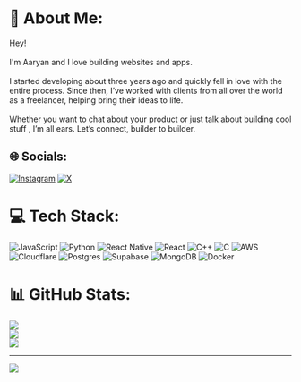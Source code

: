 # 💫 About Me:
Hey!<br><br>I'm Aaryan and I love building websites and apps.<br><br>I started developing about three years ago and quickly fell in love with the entire process. Since then, I’ve worked with clients from all over the world as a freelancer, helping bring their ideas to life.<br><br>Whether you want to chat about your product or just talk about building cool stuff , I’m all ears. Let’s connect, builder to builder.


## 🌐 Socials:
[![Instagram](https://img.shields.io/badge/Instagram-%23E4405F.svg?logo=Instagram&logoColor=white)](https://instagram.com/aaryanrajputhere) [![X](https://img.shields.io/badge/X-black.svg?logo=X&logoColor=white)](https://x.com/AaryanRajput314) 

# 💻 Tech Stack:
![JavaScript](https://img.shields.io/badge/javascript-%23323330.svg?style=for-the-badge&logo=javascript&logoColor=%23F7DF1E) ![Python](https://img.shields.io/badge/python-3670A0?style=for-the-badge&logo=python&logoColor=ffdd54) ![React Native](https://img.shields.io/badge/react_native-%2320232a.svg?style=for-the-badge&logo=react&logoColor=%2361DAFB) ![React](https://img.shields.io/badge/react-%2320232a.svg?style=for-the-badge&logo=react&logoColor=%2361DAFB) ![C++](https://img.shields.io/badge/c++-%2300599C.svg?style=for-the-badge&logo=c%2B%2B&logoColor=white) ![C](https://img.shields.io/badge/c-%2300599C.svg?style=for-the-badge&logo=c&logoColor=white) ![AWS](https://img.shields.io/badge/AWS-%23FF9900.svg?style=for-the-badge&logo=amazon-aws&logoColor=white) ![Cloudflare](https://img.shields.io/badge/Cloudflare-F38020?style=for-the-badge&logo=Cloudflare&logoColor=white) ![Postgres](https://img.shields.io/badge/postgres-%23316192.svg?style=for-the-badge&logo=postgresql&logoColor=white) ![Supabase](https://img.shields.io/badge/Supabase-3ECF8E?style=for-the-badge&logo=supabase&logoColor=white) ![MongoDB](https://img.shields.io/badge/MongoDB-%234ea94b.svg?style=for-the-badge&logo=mongodb&logoColor=white) ![Docker](https://img.shields.io/badge/docker-%230db7ed.svg?style=for-the-badge&logo=docker&logoColor=white)
# 📊 GitHub Stats:
![](https://github-readme-stats.vercel.app/api?username=aaryanrajputhere&theme=dark&hide_border=false&include_all_commits=false&count_private=false)<br/>
![](https://nirzak-streak-stats.vercel.app/?user=aaryanrajputhere&theme=dark&hide_border=false)<br/>
![](https://github-readme-stats.vercel.app/api/top-langs/?username=aaryanrajputhere&theme=dark&hide_border=false&include_all_commits=false&count_private=false&layout=compact)

---
[![](https://visitcount.itsvg.in/api?id=aaryanrajputhere&icon=0&color=0)](https://visitcount.itsvg.in)

<!-- Proudly created with GPRM ( https://gprm.itsvg.in ) -->
